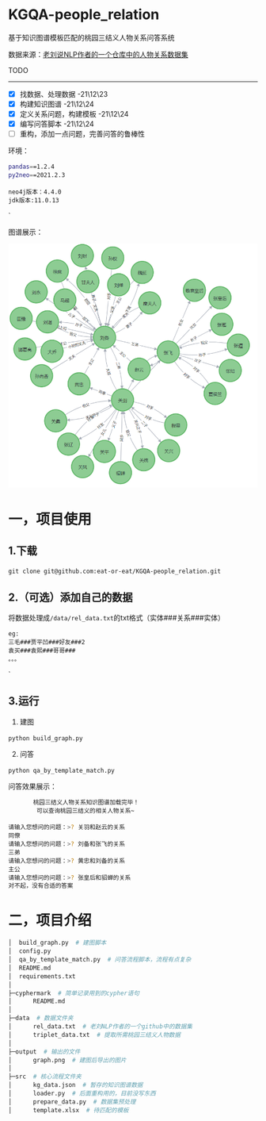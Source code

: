 # KGQA-people_relation

基于知识图谱模板匹配的桃园三结义人物关系问答系统

数据来源：[老刘说NLP作者的一个仓库中的人物关系数据集](https://github.com/liuhuanyong/PersonRelationKnowledgeGraph/blob/master/EventMonitor/rel_data.txt)

TODO

---

- [X]  找数据、处理数据 -21\12\23
- [X]  构建知识图谱 -21\12\24
- [X]  定义关系问题，构建模板 -21\12\24
- [X]  编写问答脚本 -21\12\24
- [ ]  重构，添加一点问题，完善问答的鲁棒性

环境：

```bash
pandas==1.2.4
py2neo==2021.2.3

neo4j版本：4.4.0
jdk版本:11.0.13
```

`



图谱展示：

![graph.png](./output/graph.png)

# 一，项目使用

## 1.下载

`git clone git@github.com:eat-or-eat/KGQA-people_relation.git`

## 2.（可选）添加自己的数据

将数据处理成`/data/rel_data.txt`的txt格式（实体###关系###实体）

```bash
eg:
三毛###贾平凹###好友###2
袁买###袁熙###哥哥###
。。。

```

`

## 3.运行

1. 建图

`python build_graph.py`

2. 问答

`python qa_by_template_match.py`

问答效果展示：

```bash
       桃园三结义人物关系知识图谱加载完毕！
        可以查询桃园三结义的相关人物关系~
  
请输入您想问的问题：>? 关羽和赵云的关系
同僚
请输入您想问的问题：>? 刘备和张飞的关系
三弟
请输入您想问的问题：>? 黄忠和刘备的关系
主公
请输入您想问的问题：>? 张皇后和貂蝉的关系
对不起，没有合适的答案
```

# 二，项目介绍

```bash
│  build_graph.py  # 建图脚本
│  config.py
│  qa_by_template_match.py  # 问答流程脚本，流程有点复杂
│  README.md
│  requirements.txt
│
├─cyphermark  # 简单记录用到的cypher语句
│      README.md
│
├─data  # 数据文件夹
│      rel_data.txt  # 老刘NLP作者的一个github中的数据集
│      triplet_data.txt  # 提取所需桃园三结义人物数据
│
├─output  # 输出的文件
│      graph.png  # 建图后导出的图片
│
├─src  # 核心流程文件夹
│      kg_data.json  # 暂存的知识图谱数据
│      loader.py  # 后面重构用的，目前没写东西
│      prepare_data.py  # 数据集预处理
│      template.xlsx  # 待匹配的模板
```
